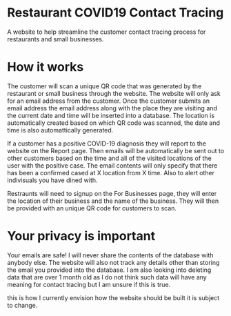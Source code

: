 # Restaurant COVID19 Contact Tracing
A website to help streamline the customer contact tracing process for restaurants and small businesses.

# How it works
The customer will scan a unique QR code that was generated by the restaurant or small business through the website.
The website will only ask for an email address from the customer.
Once the customer submits an email address the email address along with the place they are visiting and the current date and time will be inserted into a database.
The location is automatically created based on which QR code was scanned, the date and time is also automattically generated.

If a customer has a positive COVID-19 diagnosis they will report to the website on the Report page.
Then emails will be automatically be sent out to other customers based on the time and all of the visited locations of the user with the positive case.
The email contents will only specify that there has been a confirmed cased at X location from X time. Also to alert other indivisuals you have dined with.

Restraunts will need to signup on the For Businesses page, they will enter the location of their business and the name of the business.
They will then be provided with an unique QR code for customers to scan.

# Your privacy is important
Your emails are safe! I will never share the contents of the database with anybody else.
The website will also not track any details other than storing the email you provided into the database.
I am also looking into deleting data that are over 1 month old as I do not think such data will have any meaning for contact tracing but I am unsure if this is true.


this is how I currently envision how the website should be built it is subject to change.
